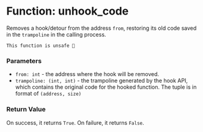 # Function: unhook_code

Removes a hook/detour from the address `from`, restoring its old code saved in the `trampoline` in the calling process.

```admonish danger title=""
This function is unsafe 🐉
```

### Parameters
- `from: int` - the address where the hook will be removed.
- `trampoline: (int, int)` - the trampoline generated by the hook API, which contains the original code for the hooked function. The tuple is in format of `(address, size)`


### Return Value
On success, it returns `True`. On failure, it returns `False`.
